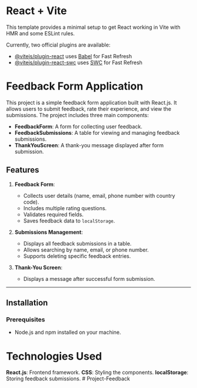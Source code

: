 # React + Vite

This template provides a minimal setup to get React working in Vite with HMR and some ESLint rules.

Currently, two official plugins are available:

- [@vitejs/plugin-react](https://github.com/vitejs/vite-plugin-react/blob/main/packages/plugin-react/README.md) uses [Babel](https://babeljs.io/) for Fast Refresh
- [@vitejs/plugin-react-swc](https://github.com/vitejs/vite-plugin-react-swc) uses [SWC](https://swc.rs/) for Fast Refresh

# Feedback Form Application

This project is a simple feedback form application built with React.js. It allows users to submit feedback, rate their experience, and view the submissions. The project includes three main components:

- **FeedbackForm**: A form for collecting user feedback.
- **FeedbackSubmissions**: A table for viewing and managing feedback submissions.
- **ThankYouScreen**: A thank-you message displayed after form submission.

## Features

1. **Feedback Form**:
   - Collects user details (name, email, phone number with country code).
   - Includes multiple rating questions.
   - Validates required fields.
   - Saves feedback data to `localStorage`.

2. **Submissions Management**:
   - Displays all feedback submissions in a table.
   - Allows searching by name, email, or phone number.
   - Supports deleting specific feedback entries.

3. **Thank-You Screen**:
   - Displays a message after successful form submission.

---

## Installation

### Prerequisites
- Node.js and npm installed on your machine.

# Technologies Used
**React.js**: Frontend framework.
**CSS**: Styling the components.
**localStorage**: Storing feedback submissions.
#   P r o j e c t - F e e d b a c k  
 